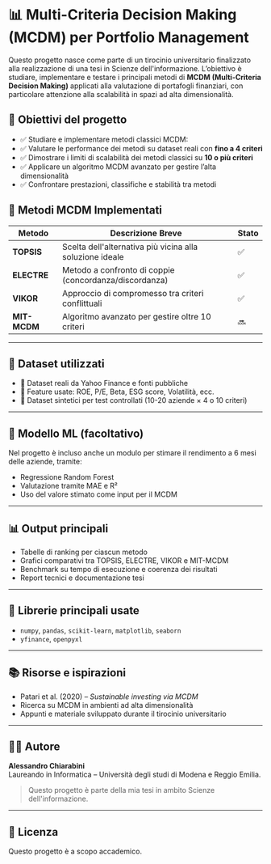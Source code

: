 # 📊 Multi-Criteria Decision Making (MCDM) per Portfolio Management

Questo progetto nasce come parte di un tirocinio universitario finalizzato alla realizzazione di una tesi in Scienze dell'informazione. L’obiettivo è studiare, implementare e testare i principali metodi di **MCDM (Multi-Criteria Decision Making)** applicati alla valutazione di portafogli finanziari, con particolare attenzione alla scalabilità in spazi ad alta dimensionalità.

## 🎯 Obiettivi del progetto

- ✅ Studiare e implementare metodi classici MCDM:
- ✅ Valutare le performance dei metodi su dataset reali con **fino a 4 criteri**
- ✅ Dimostrare i limiti di scalabilità dei metodi classici su **10 o più criteri**
- ✅ Applicare un algoritmo MCDM avanzato per gestire l’alta dimensionalità
- ✅ Confrontare prestazioni, classifiche e stabilità tra metodi

## 🧠 Metodi MCDM Implementati

| Metodo     | Descrizione Breve                                    | Stato |
|------------|------------------------------------------------------|-------|
| **TOPSIS** | Scelta dell'alternativa più vicina alla soluzione ideale | ✅ |
| **ELECTRE**| Metodo a confronto di coppie (concordanza/discordanza) | ✅ |
| **VIKOR**  | Approccio di compromesso tra criteri conflittuali      | ✅ |
| **MIT-MCDM** | Algoritmo avanzato per gestire oltre 10 criteri     | 🔜 |

---

## 🧪 Dataset utilizzati

- 🔸 Dataset reali da Yahoo Finance e fonti pubbliche
- 🔸 Feature usate: ROE, P/E, Beta, ESG score, Volatilità, ecc.
- 🔸 Dataset sintetici per test controllati (10-20 aziende × 4 o 10 criteri)

---

## 🧮 Modello ML (facoltativo)

Nel progetto è incluso anche un modulo per stimare il rendimento a 6 mesi delle aziende, tramite:
- Regressione Random Forest
- Valutazione tramite MAE e R²
- Uso del valore stimato come input per il MCDM

---

## 📊 Output principali

- Tabelle di ranking per ciascun metodo
- Grafici comparativi tra TOPSIS, ELECTRE, VIKOR e MIT-MCDM
- Benchmark su tempo di esecuzione e coerenza dei risultati
- Report tecnici e documentazione tesi

---

## 🧰 Librerie principali usate

- `numpy`, `pandas`, `scikit-learn`, `matplotlib`, `seaborn`
- `yfinance`, `openpyxl`

---

## 📚 Risorse e ispirazioni

- Patari et al. (2020) – _Sustainable investing via MCDM_
- Ricerca su MCDM in ambienti ad alta dimensionalità
- Appunti e materiale sviluppato durante il tirocinio universitario

---

## 👨‍🎓 Autore

**Alessandro Chiarabini**  
Laureando in Informatica – Università degli studi di Modena e Reggio Emilia.  
> Questo progetto è parte della mia tesi in ambito Scienze dell'informazione.

---

## 📝 Licenza

Questo progetto è a scopo accademico. 



